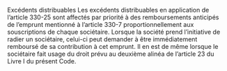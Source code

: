 Excédents distribuables
Les excédents distribuables en application de l’article 330-25 sont affectés par priorité à des remboursements anticipés de l’emprunt mentionné à l’article 330-7 proportionnellement aux souscriptions de chaque sociétaire.
Lorsque la société prend l’initiative de radier un sociétaire, celui-ci peut demander à être immédiatement remboursé de sa contribution à cet emprunt. Il en est de même lorsque le sociétaire fait usage du droit prévu au deuxième alinéa de l’article 23 du Livre I du présent Code.